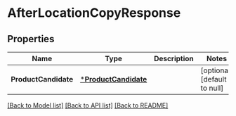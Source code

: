 # AfterLocationCopyResponse

## Properties
Name | Type | Description | Notes
------------ | ------------- | ------------- | -------------
**ProductCandidate** | [***ProductCandidate**](ProductCandidate.md) |  | [optional] [default to null]

[[Back to Model list]](../README.md#documentation-for-models) [[Back to API list]](../README.md#documentation-for-api-endpoints) [[Back to README]](../README.md)


